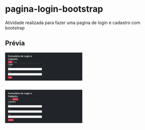 # pagina-login-bootstrap
Atividade realizada para fazer uma pagina de login e cadastro com bootstrap

## Prévia
<img src="/img/login.png" width="50%">
<img src="/img/cadastro.png" width="50%">

